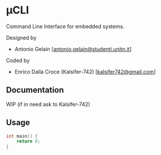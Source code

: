 # μCLI

Command Line Interface for embedded systems.

Designed by

- Antonio Gelain [antonio.gelain@studenti.unitn.it]

Coded by

- Enrico Dalla Croce (Kalsifer-742) [kalsifer742@gmail.com]

## Documentation

WIP (if in need ask to Kalsifer-742)

## Usage

```C
int main() {
    return 0;
}
```
